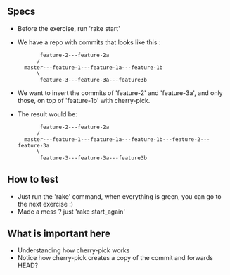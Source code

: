 ## Specs
- Before the exercise, run 'rake start'

- We have a repo with commits that looks like this : 
 
             feature-2---feature-2a
            /
        master---feature-1---feature-1a---feature-1b
            \
             feature-3---feature-3a---feature3b


- We want to insert the commits of 'feature-2' and 'feature-3a', and only those, on top of 'feature-1b' with cherry-pick.  

- The result would be: 

             feature-2---feature-2a
            /
        master---feature-1---feature-1a---feature-1b---feature-2---feature-3a
            \
             feature-3---feature-3a---feature3b

## How to test
- Just run the 'rake' command, when everything is green, you can go to the next exercise :)
- Made a mess ? just 'rake start_again'

## What is important here 
- Understanding how cherry-pick works
- Notice how cherry-pick creates a copy of the commit and forwards HEAD?

